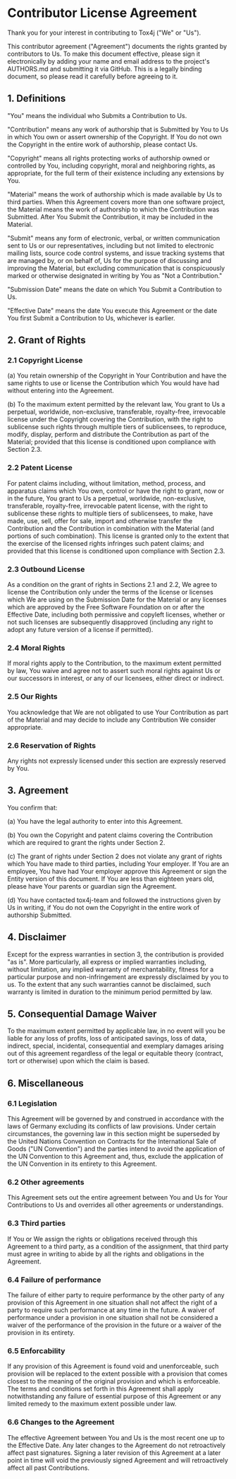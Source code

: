 # Contributor License Agreement

Thank you for your interest in contributing to Tox4j ("We" or "Us").

This contributor agreement ("Agreement") documents the rights granted by
contributors to Us. To make this document effective, please sign it
electronically by adding your name and email address to the project's
AUTHORS.md and submitting it via GitHub. This is a legally binding document,
so please read it carefully before agreeing to it.

## 1. Definitions

"You" means the individual who Submits a Contribution to Us.

"Contribution" means any work of authorship that is Submitted by You to Us in
which You own or assert ownership of the Copyright. If You do not own the
Copyright in the entire work of authorship, please contact Us.

"Copyright" means all rights protecting works of authorship owned or
controlled by You, including copyright, moral and neighboring rights, as
appropriate, for the full term of their existence including any extensions by
You.

"Material" means the work of authorship which is made available by Us to third
parties.  When this Agreement covers more than one software project, the
Material means the work of authorship to which the Contribution was Submitted.
After You Submit the Contribution, it may be included in the Material.

"Submit" means any form of electronic, verbal, or written communication sent
to Us or our representatives, including but not limited to electronic mailing
lists, source code control systems, and issue tracking systems that are
managed by, or on behalf of, Us for the purpose of discussing and improving
the Material, but excluding communication that is conspicuously marked or
otherwise designated in writing by You as "Not a Contribution."

"Submission Date" means the date on which You Submit a Contribution to Us.

"Effective Date" means the date You execute this Agreement or the date You
first Submit a Contribution to Us, whichever is earlier.

## 2. Grant of Rights

### 2.1 Copyright License

(a) You retain ownership of the Copyright in Your Contribution and have the
same rights to use or license the Contribution which You would have had
without entering into the Agreement.

(b) To the maximum extent permitted by the relevant law, You grant to Us a
perpetual, worldwide, non-exclusive, transferable, royalty-free, irrevocable
license under the Copyright covering the Contribution, with the right to
sublicense such rights through multiple tiers of sublicensees, to reproduce,
modify, display, perform and distribute the Contribution as part of the
Material; provided that this license is conditioned upon compliance with
Section 2.3.

### 2.2 Patent License

For patent claims including, without limitation, method, process, and
apparatus claims which You own, control or have the right to grant, now or in
the future, You grant to Us a perpetual, worldwide, non-exclusive,
transferable, royalty-free, irrevocable patent license, with the right to
sublicense these rights to multiple tiers of sublicensees, to make, have made,
use, sell, offer for sale, import and otherwise transfer the Contribution and
the Contribution in combination with the Material (and portions of such
combination).  This license is granted only to the extent that the exercise of
the licensed rights infringes such patent claims; and provided that this
license is conditioned upon compliance with Section 2.3.

### 2.3 Outbound License

As a condition on the grant of rights in Sections 2.1 and 2.2, We agree to
license the Contribution only under the terms of the license or licenses which
We are using on the Submission Date for the Material or any licenses which are
approved by the Free Software Foundation on or after the Effective Date,
including both permissive and copyleft licenses, whether or not such licenses
are subsequently disapproved (including any right to adopt any future version
of a license if permitted).

### 2.4 Moral Rights

If moral rights apply to the Contribution, to the maximum extent permitted by
law, You waive and agree not to assert such moral rights against Us or our
successors in interest, or any of our licensees, either direct or indirect.

### 2.5 Our Rights

You acknowledge that We are not obligated to use Your Contribution as part of
the Material and may decide to include any Contribution We consider
appropriate.

### 2.6 Reservation of Rights

Any rights not expressly licensed under this section are expressly reserved by
You.

## 3. Agreement

You confirm that:

(a) You have the legal authority to enter into this Agreement.

(b) You own the Copyright and patent claims covering the Contribution which
are required to grant the rights under Section 2.

(c) The grant of rights under Section 2 does not violate any grant of rights
which You have made to third parties, including Your employer. If You are an
employee, You have had Your employer approve this Agreement or sign the Entity
version of this document. If You are less than eighteen years old, please have
Your parents or guardian sign the Agreement.

(d) You have contacted tox4j-team and followed the instructions given by Us in
writing, if You do not own the Copyright in the entire work of authorship
Submitted.

## 4. Disclaimer

Except for the express warranties in section 3, the contribution is provided
"as is". More particularly, all express or implied warranties including,
without limitation, any implied warranty of merchantability, fitness for a
particular purpose and non-infringement are expressly disclaimed by you to us.
To the extent that any such warranties cannot be disclaimed, such warranty is
limited in duration to the minimum period permitted by law.

## 5. Consequential Damage Waiver

To the maximum extent permitted by applicable law, in no event will you be
liable for any loss of profits, loss of anticipated savings, loss of data,
indirect, special, incidental, consequential and exemplary damages arising out
of this agreement regardless of the legal or equitable theory (contract, tort
or otherwise) upon which the claim is based.

## 6. Miscellaneous

### 6.1 Legislation

This Agreement will be governed by and construed in accordance with the laws
of Germany excluding its conflicts of law provisions. Under certain
circumstances, the governing law in this section might be superseded by the
United Nations Convention on Contracts for the International Sale of Goods
("UN Convention") and the parties intend to avoid the application of the UN
Convention to this Agreement and, thus, exclude the application of the UN
Convention in its entirety to this Agreement.

### 6.2 Other agreements

This Agreement sets out the entire agreement between You and Us for Your
Contributions to Us and overrides all other agreements or understandings.

### 6.3 Third parties

If You or We assign the rights or obligations received through this Agreement
to a third party, as a condition of the assignment, that third party must
agree in writing to abide by all the rights and obligations in the Agreement.

### 6.4 Failure of performance

The failure of either party to require performance by the other party of any
provision of this Agreement in one situation shall not affect the right of a
party to require such performance at any time in the future. A waiver of
performance under a provision in one situation shall not be considered a
waiver of the performance of the provision in the future or a waiver of the
provision in its entirety.

### 6.5 Enforcability

If any provision of this Agreement is found void and unenforceable, such
provision will be replaced to the extent possible with a provision that comes
closest to the meaning of the original provision and which is enforceable. The
terms and conditions set forth in this Agreement shall apply notwithstanding
any failure of essential purpose of this Agreement or any limited remedy to
the maximum extent possible under law.

### 6.6 Changes to the Agreement

The effective Agreement between You and Us is the most recent one up to the
Effective Date. Any later changes to the Agreement do not retroactively affect
past signatures. Signing a later revision of this Agreement at a later point
in time will void the previously signed Agreement and will retroactively
affect all past Contributions.
